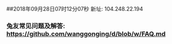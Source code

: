 ##2018年09月28日07时12分07秒 新址: 104.248.22.194
### 兔友常见问题及解答: https://github.com/wanggonging/d/blob/w/FAQ.md
